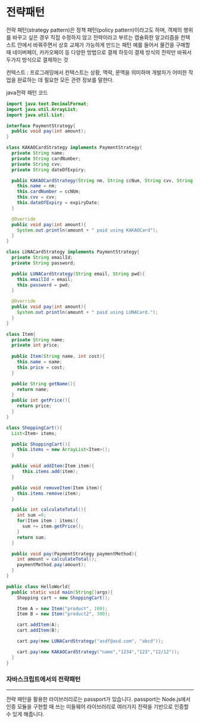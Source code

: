 # 전략패턴
전략 패턴(strategy pattern)은 정책 패턴(policy pattern)이라고도 하며, 객체의 행위를 바꾸고 싶은 경우 직접 수정하지 않고 전략이라고 부르는 캡슐화한 알고리즘을 컨택스트 안에서 바꿔주면서 상호 교체가 가능하게 만드는 패턴
예를 들어서 물건을 구매할 때 네이버페이, 카카오페이 등 다양한 방법으로 결제 하듯이 결제 방식의 전략만 바꿔서 두가지 방식으로 결제하는 것

컨텍스트 : 프로그래밍에서 컨택스트는 상황, 맥락, 문맥을 의미하며 개발자가 어떠한 작업을 완료하는 데 필요한 모든 관련 정보를 말한다.

java전략 패턴 코드
```java
import java.text.DecimalFormat;
import java.util.ArrayList;
import java.util.List;

interface PaymentStrategy{
  public void pay(int amount);
}

class KAKAOCardStrategy implements PaymentStrategy{
  private String name;
  private String cardNumber;
  private String cvv;
  private String dateOfExpiry;

  public KAKAOCardStrategy(String nm, String ccNum, String cvv, String expiryDate){
    this.name = nm;
    this.cardNumber = ccNUm;
    this.cvv = cvv;
    this.dateOfExpiry = expiryDate; 
  }

  @Override
  public void pay(int amount){
    System.out.println(amount + " paid using KAKAOCard");
  }
}

class LUNACardStrategy implements PaymentStrategy{
  private String emailId;
  private String password;

  public LUNACardStrategy(String email, String pwd){
    this.emailId = email;
    this.password = pwd;
  }

  @Override
  public void pay(int amount){
    System.out.println(amount + " paid using LUNACard.");
  }
}

class Item{
  private String name;
  private int price;
  
  public Item(String name, int cost){
    this.name = name;
    this.price = cost;
  }

  public String getName(){
    return name;
  }
  public int getPrice(){
    return price;
  }
}

class ShoppingCart(){
  List<Item> items;

  public ShoppingCart(){
    this.items = new ArrayList<Item>();
  }

  public void addItem(Item item){
      this.items.add(item);
  }

  public void removeItem(Item item){
    this.items.remove(item);
  }

  public int calculateTotal(){
    int sum =0; 
    for(Item item : items){
      sum += item.getPrice();
    }
    return sum;
  }

  public void pay(PaymentStrategy paymentMethod){
    int amount = calculateTotal();
    paymentMethod.pay(amount);
  }
}

public class HelloWorld{
  public static void main(String[]args){
    Shopping cart = new ShoppingCart();

    Item A = new Item("product", 100);
    Item B = new Item("product2", 300);

    cart.addItem(A);
    cart.addItem(B);

    cart.pay(new LUNACardStrategy("asdf@asd.com", "abcd"));

    cart.pay(new KAKAOCardStrategy("name","1234","123","12/12"));
  }
}
```
### 자바스크립트에서의 전략패턴
* * *
전략 패턴을 활용한 라이브러리로는 passport가 있습니다.
passport는 Node.js에서 인증 모듈을 구현할 때 쓰는 미들웨어 라이브러리로 여러가지 전략을 기반으로 인증할 수 있게 해줍니다.

